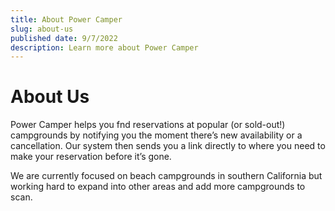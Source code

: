 ```yaml
---
title: About Power Camper
slug: about-us
published date: 9/7/2022
description: Learn more about Power Camper
---
```


# About Us

Power Camper helps you fnd reservations at popular (or sold-out!) campgrounds by notifying you the moment there’s new availability or a cancellation. Our system then sends you a link directly to where you need to make your reservation before it’s gone.

We are currently focused on beach campgrounds in southern California but working hard to expand into other areas and add more campgrounds to scan. 